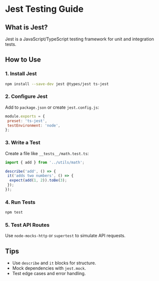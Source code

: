 # Jest Testing Guide

## What is Jest?

Jest is a JavaScript/TypeScript testing framework for unit and integration tests.

## How to Use

### 1. Install Jest

```sh
npm install --save-dev jest @types/jest ts-jest
```

### 2. Configure Jest

Add to `package.json` or create `jest.config.js`:

```js
module.exports = {
 preset: 'ts-jest',
 testEnvironment: 'node',
};
```

### 3. Write a Test

Create a file like `__tests__/math.test.ts`:

```typescript
import { add } from '../utils/math';

describe('add', () => {
 it('adds two numbers', () => {
  expect(add(1, 2)).toBe(3);
 });
});
```

### 4. Run Tests

```sh
npm test
```

### 5. Test API Routes

Use `node-mocks-http` or `supertest` to simulate API requests.

## Tips

- Use `describe` and `it` blocks for structure.
- Mock dependencies with `jest.mock`.
- Test edge cases and error handling.
